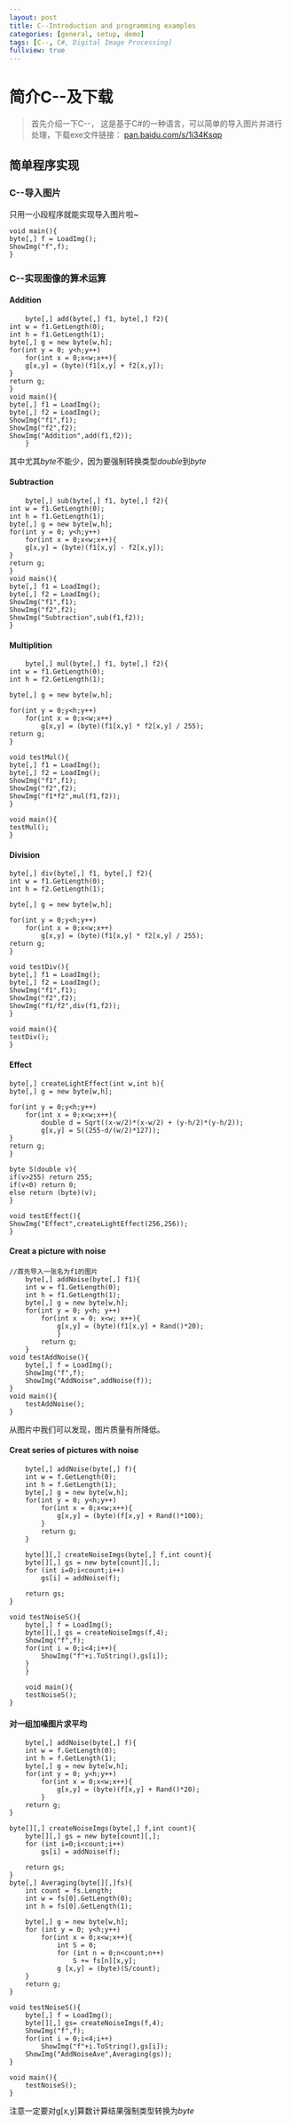 ```yaml
---
layout: post
title: C--Introduction and programming examples
categories: [general, setup, demo]
tags: [C--, C#, Digital Image Processing]
fullview: true
---
```


# 简介C--及下载
>首先介绍一下C--， 这是基于C#的一种语言，可以简单的导入图片并进行处理，下载exe文件链接：
[pan.baidu.com/s/1i34Ksqp](http://pan.baidu.com/s/1i34Ksqp)
## 简单程序实现
### C--导入图片
只用一小段程序就能实现导入图片啦~

    void main(){
	byte[,] f = LoadImg();
	ShowImg("f",f);
    }

### C--实现图像的算术运算
#### Addition
     	byte[,] add(byte[,] f1, byte[,] f2){
	int w = f1.GetLength(0);
	int h = f1.GetLength(1);
	byte[,] g = new byte[w,h];
	for(int y = 0; y<h;y++)
	    for(int x = 0;x<w;x++){
		g[x,y] = (byte)(f1[x,y] + f2[x,y]);
	}
	return g;
	}
	void main(){
	byte[,] f1 = LoadImg();
	byte[,] f2 = LoadImg();
	ShowImg("f1",f1);
	ShowImg("f2",f2);
	ShowImg("Addition",add(f1,f2));
    	}
其中尤其*byte*不能少，因为要强制转换类型*double*到*byte*


#### Subtraction
     	byte[,] sub(byte[,] f1, byte[,] f2){
	int w = f1.GetLength(0);
	int h = f1.GetLength(1);
	byte[,] g = new byte[w,h];
	for(int y = 0; y<h;y++)
	    for(int x = 0;x<w;x++){
		g[x,y] = (byte)(f1[x,y] - f2[x,y]);
	}
	return g;
	}
	void main(){
	byte[,] f1 = LoadImg();
	byte[,] f2 = LoadImg();
	ShowImg("f1",f1);
	ShowImg("f2",f2);
	ShowImg("Subtraction",sub(f1,f2));
	}	
#### Multiplition
     	byte[,] mul(byte[,] f1, byte[,] f2){
	int w = f1.GetLength(0);
	int h = f2.GetLength(1);

	byte[,] g = new byte[w,h];

	for(int y = 0;y<h;y++)
		for(int x = 0;x<w;x++)
			g[x,y] = (byte)(f1[x,y] * f2[x,y] / 255);
	return g;
	}

	void testMul(){
	byte[,] f1 = LoadImg();
	byte[,] f2 = LoadImg();
	ShowImg("f1",f1);
	ShowImg("f2",f2);
	ShowImg("f1*f2",mul(f1,f2));
	}

	void main(){
	testMul();
	}
#### Division
	byte[,] div(byte[,] f1, byte[,] f2){
	int w = f1.GetLength(0);
	int h = f2.GetLength(1);

	byte[,] g = new byte[w,h];

	for(int y = 0;y<h;y++)
		for(int x = 0;x<w;x++)
			g[x,y] = (byte)(f1[x,y] * f2[x,y] / 255);
	return g;
	}

	void testDiv(){
	byte[,] f1 = LoadImg();
	byte[,] f2 = LoadImg();
	ShowImg("f1",f1);
	ShowImg("f2",f2);
	ShowImg("f1/f2",div(f1,f2));
	}

	void main(){
	testDiv();
	}
#### Effect
	byte[,] createLightEffect(int w,int h){
	byte[,] g = new byte[w,h];

	for(int y = 0;y<h;y++)
		for(int x = 0;x<w;x++){
			double d = Sqrt((x-w/2)*(x-w/2) + (y-h/2)*(y-h/2));
			g[x,y] = S((255-d/(w/2)*127));
	}
	return g;
	}

	byte S(double v){
	if(v>255) return 255;
	if(v<0) return 0;
	else return (byte)(v);
	}

	void testEffect(){
	ShowImg("Effect",createLightEffect(256,256));
	}
#### Creat a picture with noise
	//首先导入一张名为f1的图片
     	byte[,] addNoise(byte[,] f1){
		int w = f1.GetLength(0);
		int h = f1.GetLength(1);
		byte[,] g = new byte[w,h];
		for(int y = 0; y<h; y++)
	    	for(int x = 0; x<w; x++){
				g[x,y] = (byte)(f1[x,y] + Rand()*20);
				}
			return g;
		}
	void testAddNoise(){
		byte[,] f = LoadImg();
		ShowImg("f",f);
		ShowImg("AddNoise",addNoise(f));
	}
	void main(){
		testAddNoise();
	}
从图片中我们可以发现，图片质量有所降低。
#### Creat series of pictures with noise
     	byte[,] addNoise(byte[,] f){
		int w = f.GetLength(0);
		int h = f.GetLength(1);
		byte[,] g = new byte[w,h];
		for(int y = 0; y<h;y++)
	    	for(int x = 0;x<w;x++){
		  		g[x,y] = (byte)(f[x,y] + Rand()*100);
	      	}
	     	return g;
		}

		byte[][,] createNoiseImgs(byte[,] f,int count){
		byte[][,] gs = new byte[count][,];
		for (int i=0;i<count;i++)
	   		gs[i] = addNoise(f);

		return gs;
	}

	void testNoiseS(){
		byte[,] f = LoadImg();
		byte[][,] gs = createNoiseImgs(f,4);
		ShowImg("f",f);
		for(int i = 0;i<4;i++){
		 	ShowImg("f"+i.ToString(),gs[i]);
		}
		}

		void main(){
		testNoiseS();
	}
#### 对一组加噪图片求平均
     	byte[,] addNoise(byte[,] f){
		int w = f.GetLength(0);
		int h = f.GetLength(1);
		byte[,] g = new byte[w,h];
		for(int y = 0; y<h;y++)
	    	for(int x = 0;x<w;x++){
				g[x,y] = (byte)(f[x,y] + Rand()*20);
			}
		return g;
	}

	byte[][,] createNoiseImgs(byte[,] f,int count){
		byte[][,] gs = new byte[count][,];
		for (int i=0;i<count;i++)
	    	gs[i] = addNoise(f);

		return gs;
	}
	byte[,] Averaging(byte[][,]fs){
		int count = fs.Length;
		int w = fs[0].GetLength(0);
		int h = fs[0].GetLength(1);
	
		byte[,] g = new byte[w,h];
		for (int y = 0; y<h;y++)
			for(int x = 0;x<w;x++){
				int S = 0;
				for (int n = 0;n<count;n++)
					S += fs[n][x,y];
				g [x,y] = (byte)(S/count);
		}
		return g;
	}

	void testNoiseS(){
		byte[,] f = LoadImg();
		byte[][,] gs= createNoiseImgs(f,4);
		ShowImg("f",f);
		for(int i = 0;i<4;i++)
	    	ShowImg("f"+i.ToString(),gs[i]);
		ShowImg("AddNoiseAve",Averaging(gs));
	}

	void main(){
		testNoiseS();
	}
注意一定要对g[x,y]算数计算结果强制类型转换为*byte*

